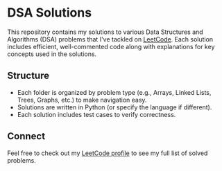 # DSA Solutions

This repository contains my solutions to various Data Structures and Algorithms (DSA) problems that I've tackled on [LeetCode](https://leetcode.com/u/alikhere/). Each solution includes efficient, well-commented code along with explanations for key concepts used in the solutions.

## Structure
- Each folder is organized by problem type (e.g., Arrays, Linked Lists, Trees, Graphs, etc.) to make navigation easy.
- Solutions are written in Python (or specify the language if different).
- Each solution includes test cases to verify correctness.

## Connect
Feel free to check out my [LeetCode profile](https://leetcode.com/u/alikhere/) to see my full list of solved problems.
